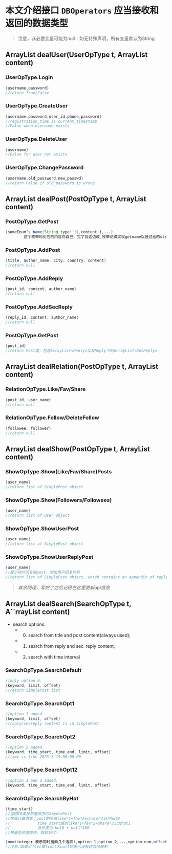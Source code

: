 # 本文介绍接口 `DBOperators` 应当接收和返回的数据类型

>
>注意，非必要变量可能为null：如无特殊声明，所有变量默认为String
>

## ArrayList dealUser(UserOpType t, ArrayList content)

### UserOpType.Login

```java
{username,password}
//return True/False 
```

### UserOpType.CreateUser

```java
{username,password,user_id,phone,password}
//registration_time is current_timestamp
//False when username exists
```

### UserOpType.DeleteUser

```java
{username}
//False for user not exists
```

### UserOpType.ChangePassword

```java
{username,old_password,new_passwd}
//return False if old_password is wrong
```

## ArrayList dealPost(PostOpType t, ArrayList content)

### PostOpType.GetPost

```java
{someEnum‘s name(String type!!!),content_1,...}
        这个枚举和对应的内容你自己，完了我这边改,枚举记得实现getname以通过给的string通过valueOf转换为Enum
```

### PostOpType.AddPost

```java
{title, author_name, city, country, content}
//return null
```
### PostOpType.AddReply

```java
{post_id, content, author_name}
//return null
```
### PostOpType.AddSecReply

```java
{reply_id, content, author_name}
//return null
```
### PostOpType.GetPost

```java
{post_id}
//return Post类，包含ArrayList<Reply>以及Reply下的ArrayList<SecReply>
```
## ArrayList dealRelation(PostOpType t, ArrayList content)
### RelationOpType.Like/Fav/Share
```java
{post_id, user_name}
//return null
```
### RelationOpType.Follow/DeleteFollow
```java
{followee, follower}
//return null
```
## ArrayList dealShow(PostOpType t, ArrayList content)
### ShowOpType.Show(Like/Fav/Share)Posts
```java
{user_name}
//return list of SimplePost object
```
### ShowOpType.Show(Followers/Followees)
```java
{user_name}
//return list of User object
```
### ShowOpType.ShowUserPost
```java
{user_name}
//return list of SimplePost object
```
### ShowOpType.ShowUserReplyPost
```java
{user_name}
//展示用户回复的post，附加用户回复内容
//return list of SimplePost object, which contains an appendix of reply content
```
> *其余同理，写完了之后记得在这里更新api信息*

## ArrayList dealSearch(SearchOpType t, A``rrayList content)
- search options:
  -  0. search from title and post content(always used);
  -  1. search from reply and sec_reply content; 
  -  2. search with time interval 
### SearchOpType.SearchDefault
```java
//only option 0.
{keyword, limit, offset}
//return SimplePost list
```
### SearchOpType.SearchOpt1
```java
//option 1 added.
{keyword, limit, offset}
//reply/secreply content is in SimplePost
```
### SearchOpType.SearchOpt2
```java
//option 2 added.
{keyword, time_start, time_end, limit, offset}
//time is like 2023-5-19 00:00:00
```
### SearchOpType.SearchOpt12
```java
//option 1 and 2 added.
{keyword, time_start, time_end, limit, offset}
```
### SearchOpType.SearchByHot
```java
{time_start}
//返回10条按热度排序的SimplePost
//热度计算方式：post的所有like*1+fav*2+share*3记为hot0
//            time_start后的like*1+fav*2+share*3记为hot1
//            总热度为 hot0 + hot1*100
//根据总热度排序，取前10个 
```


```java
{num(integer,表示同时搜索几个选项),option_1,option_2,...,option_num,offset(integer 用于dense_rank),limit(integer,同样用于dense_rank)}
//注意:如果offset或limit为null则表示没有这两项限制
```
